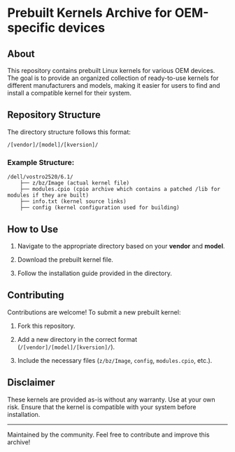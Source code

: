 # Prebuilt Kernels Archive for OEM-specific devices

## About

This repository contains prebuilt Linux kernels for various OEM devices. The goal is to provide an organized collection of ready-to-use kernels for different manufacturers and models, making it easier for users to find and install a compatible kernel for their system.

## &#x20;Repository Structure

The directory structure follows this format:

```
/[vendor]/[model]/[kversion]/
```

### Example Structure:

```
/dell/vostro2520/6.1/
    ├── z/bz/Image (actual kernel file)
    ├── modules.cpio (cpio archive which contains a patched /lib for modules if they are built)
    ├── info.txt (kernel source links)
    ├── config (kernel configuration used for building)
```

&#x20;  &#x20;

## &#x20;How to Use

1. Navigate to the appropriate directory based on your **vendor** and **model**.

2. Download the prebuilt kernel file.

3. Follow the installation guide provided in the directory.

## Contributing

Contributions are welcome! To submit a new prebuilt kernel:

1. Fork this repository.

2. Add a new directory in the correct format (`/[vendor]/[model]/[kversion]/`).

3. Include the necessary files (`z/bz/Image`, `config`, `modules.cpio`, etc.).

## &#x20;Disclaimer

These kernels are provided as-is without any warranty. Use at your own risk. Ensure that the kernel is compatible with your system before installation.

***

Maintained by the community. Feel free to contribute and improve this archive!

